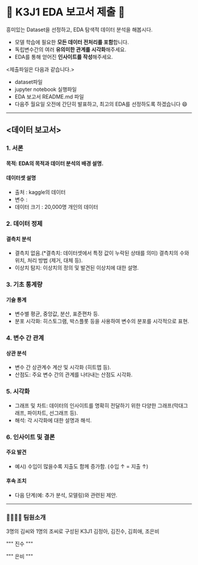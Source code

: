 # 🙈 K3J1 EDA 보고서 제출 🙉
흥미있는 Dataset을 선정하고, EDA 탐색적 데이터 분석을 해봅시다.

- 모델 학습에 필요한 **모든 데이터 전처리를 포함**합니다.
- 독립변수간의 여러 **유의미한 관계를 시각화**해주세요.
- EDA를 통해 얻어진 **인사이트를 작성**해주세요.

<제출파일은 다음과 같습니다.>
- dataset파일
- jupyter notebook 실행파일
- EDA 보고서 README.md 파일
- 다음주 월요일 오전에 간단히 발표하고, 최고의 EDA를 선정하도록 하겠습니다 😄

***
## <데이터 보고서>
### 1. 서론
#### 목적: EDA의 목적과 데이터 분석의 배경 설명.
#### 데이터셋 설명
- 출처 : kaggle의 데이터
- 변수 : 
- 데이터 크기 : 20,000명 개인의 데이터

### 2. 데이터 정제
#### 결측치 분석 
- 결측치 없음.(*결측치: 데이터셋에서 특정 값이 누락된 상태를 의미)
결측치의 수와 위치, 처리 방법 (제거, 대체 등).
- 이상치 탐지: 이상치의 정의 및 발견된 이상치에 대한 설명.

### 3. 기초 통계량
#### 기술 통계
- 변수별 평균, 중앙값, 분산, 표준편차 등.
- 분포 시각화: 히스토그램, 박스플롯 등을 사용하여 변수의 분포를 시각적으로 표현.

### 4. 변수 간 관계
#### 상관 분석
- 변수 간 상관계수 계산 및 시각화 (히트맵 등).
- 산점도: 주요 변수 간의 관계를 나타내는 산점도 시각화.

### 5. 시각화
- 그래프 및 차트: 데이터의 인사이트를 명확히 전달하기 위한 다양한 그래프(막대그래프, 파이차트, 선그래프 등).
- 해석: 각 시각화에 대한 설명과 해석.

### 6. 인사이트 및 결론
#### 주요 발견
- 예시) 수입이 많을수록 지출도 함께 증가함. (수입 ↑ = 지출 ↑)
#### 후속 조치
- 다음 단계(예: 추가 분석, 모델링)와 관련된 제안.
***

### 👨‍👩‍👧‍👦 팀원소개
3명의 김씨와 1명의 조씨로 구성된 K3J1
김정아, 김진수, 김희애, 조은비



"""
진수
"""

"""
은비
"""
